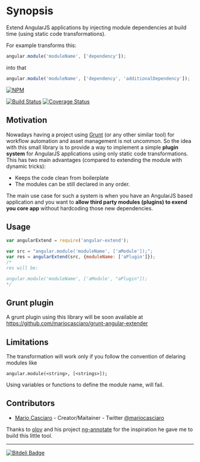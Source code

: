 # Synopsis

Extend AngularJS applications by injecting module dependencies  at build time (using static code transformations).

For example transforms this:
```javascript
angular.module('moduleName', ['dependency']);
```

into that

```javascript
angular.module('moduleName', ['dependency', 'additionalDependency']);
```

[![NPM](https://nodei.co/npm/angular-extender.png?downloads=true)](https://nodei.co/npm/angular-extender/)

[![Build Status](https://travis-ci.org/mariocasciaro/angular-extender.png)](https://travis-ci.org/mariocasciaro/angular-extender)
[![Coverage Status](https://coveralls.io/repos/mariocasciaro/angular-extender/badge.png)](https://coveralls.io/r/mariocasciaro/angular-extender)

## Motivation

Nowadays having a project using [Grunt](http://gruntjs.com/) (or any other similar tool) for workflow automation and asset management is not uncommon. So the idea with this small library is to provide a way to implement a simple **plugin system** for AngularJS applications using only static code transformations. This has two main advantages (compared to extending the module with dynamic tricks):
* Keeps the code clean from boilerplate
* The modules can be still declared in any order.

The main use case for such a system is when you have an AngularJS based application and you want to **allow third party modules (plugins) to exend you core app** without hardcoding those new dependencies. 

## Usage

```javascript
var angularExtend = require('angular-extend');

var src = "angular.module('moduleName', ['aModule']);";
var res = angularExtend(src, {moduleName: ['aPlugin']});
/*
res will be:

angular.module('moduleName', ['aModule', "aPlugin"]);
*/
```

## Grunt plugin

A grunt plugin using this library will be soon available at https://github.com/mariocasciaro/grunt-angular-extender

## Limitations

The transformation will work only if you follow the convention of delaring modules like
```
angular.module(<string>, [<strings>]);
```
Using variables or functions to define the module name, will fail.

## Contributors

* [Mario Casciaro](https://github.com/mariocasciaro) - Creator/Maitainer - Twitter [@mariocasciaro](https://twitter.com/mariocasciaro)

Thanks to [olov](https://github.com/olov) and his project [ng-annotate](https://github.com/olov/ng-annotate) for the 
inspiration he gave me to build this little tool.

-----

[![Bitdeli Badge](https://d2weczhvl823v0.cloudfront.net/mariocasciaro/angular-extender/trend.png)](https://bitdeli.com/free "Bitdeli Badge")